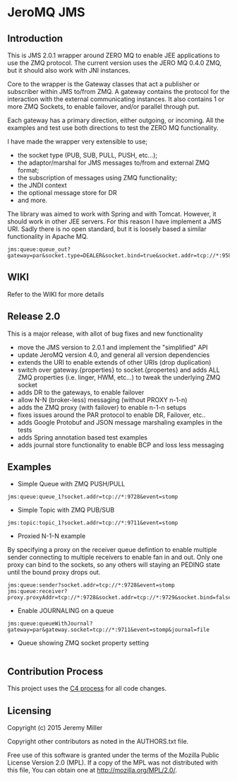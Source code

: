 # JeroMQ JMS

## Introduction

This is JMS 2.0.1 wrapper around ZERO MQ to enable JEE applications to use the ZMQ protocol. The current version uses the JERO MQ 0.4.0 ZMQ, but it should also work with JNI instances.

Core to the wrapper is the Gateway classes that act a publisher or subscriber within JMS to/from ZMQ. A gateway contains the protocol for the interaction with the external communicating instances. It also contains 1 or more ZMQ Sockets, to enable failover, and/or parallel through put.

Each gateway has a primary direction, either outgoing, or incoming. All the examples and test use both directions to test the ZERO MQ functionality.

I have made the wrapper very extensible to use;
- the socket type (PUB, SUB, PULL, PUSH, etc…);
- the adaptor/marshal for JMS messages to/from and external ZMQ format;
- the subscription of messages using ZMQ functionality;
- the JNDI context
- the optional message store for DR
- and more.

The library was aimed to work with Spring and with Tomcat. However, it should work in other JEE servers. For this reason I have implement a JMS URI. Sadly there is no open standard, but it is loosely based a similar functionality in Apache MQ.

```
jms:queue:queue_out?gateway=par&socket.type=DEALER&socket.bind=true&socket.addr=tcp://*:95862&redelivery.retry=3
```

## WIKI

Refer to the WIKI for more details

## Release 2.0

This is a major release, with allot of bug fixes and new functionality
- move the JMS version to 2.0.1 and implement the "simplified" API
- update JeroMQ version 4.0, and general all version dependencies
- extends the URI to enable extends of other URIs (drop duplication)
- switch over gateway.{properties} to socket.{propertes} and adds ALL ZMQ properties (i.e. linger, HWM, etc...) to tweak the underlying ZMQ socket
- adds DR to the gateways, to enable failover
- allow N-N (broker-less) messaging (without PROXY n-1-n)
- adds the ZMQ proxy (with failover) to enable n-1-n setups
- fixes issues around the PAR protocol to enable DR, Failover, etc..
- adds Google Protobuf and JSON message marshaling examples in the tests
- adds Spring annotation based test examples
- adds journal store functionality to enable BCP and loss less messaging

## Examples

- Simple Queue with ZMQ PUSH/PULL

```
jms:queue:queue_1?socket.addr=tcp://*:9728&event=stomp
```

- Simple Topic with ZMQ PUB/SUB

```
jms:topic:topic_1?socket.addr=tcp://*:9711&event=stomp
```

- Proxied N-1-N example 

By specifying a proxy on the receiver queue defintion to enable multiple sender connecting to multiple receivers to enable fan in and out. Only one proxy can bind to the sockets, so any others will staying an PEDING state until the bound proxy drops out.

``` 
jms:queue:sender?socket.addr=tcp://*:9728&event=stomp
jms:queue:receiver?proxy.proxyAddr=tcp://*:9728&socket.addr=tcp://*:9729&socket.bind=false&event=stomp
```

- Enable JOURNALING on a queue

```
jms:queue:queueWithJournal?gateway=par&gateway.socket=tcp://*:9711&event=stomp&journal=file
```

- Queue showing ZMQ socket property setting

```jms:queue:socketTest?socket.addr=tcp://*:9999&socket.type=DEALER&socket.bind=false&redelivery=retry&redelivery.retry=0&socket.bindRetryWaitTime=1000&socket.recieveMsgFlag=10&socket.linger=10000&socket.reconnectIVL=10002&socket.backlog=10003&socket.reconnectIVLMax=10004&socket.maxMsgSize=10004&socket.sndHWM=10005&socket.rcvHWM=10006&socket.affinity=10007&socket.identity=identify&socket.rate=10010&socket.recoveryInterval=10011&socket.reqCorrelate=true&socket.reqRelaxed=true&socket.multicastHops=10010&socket.receiveTimeOut=10011&socket.sendTimeOut=10012&socket.tcpKeepAlive=10020&socket.tcpKeepAliveCount=10021&socket.tcpKeepAliveInterval=10022&socket.tcpKeepAliveIdle=10023&socket.sendBufferSize=10030&socket.receiveBufferSize=10031&socket.routerMandatory=true&socket.xpubVerbose=true&socket.ipv4Only=true&socket.delayAttachOnConnect=true");
```

## Contribution Process

This project uses the [C4 process](http://rfc.zeromq.org/spec:16) for all code changes.

## Licensing

Copyright (c) 2015 Jeremy Miller

Copyright other contributors as noted in the AUTHORS.txt file.

Free use of this software is granted under the terms of the Mozilla Public License Version 2.0 (MPL). If a copy of the MPL was not distributed with this file, You can obtain one at http://mozilla.org/MPL/2.0/.
